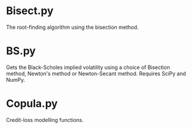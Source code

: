 Bisect.py
=================

The root-finding algorithm using the bisection method.


BS.py
========
Gets the Black-Scholes implied volatility using a choice of Bisection method, Newton's method or Newton-Secant method.
Requires SciPy and NumPy.

Copula.py
=======
Credit-loss modelling functions.
